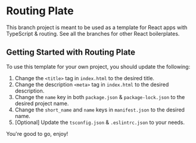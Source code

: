 # Routing Plate

This branch project is meant to be used as a template for React apps with TypeScript & routing. See all the branches for other React boilerplates.

## Getting Started with Routing Plate

To use this template for your own project, you should update the following:

1. Change the `<title>` tag in `index.html` to the desired title.
2. Change the description `<meta>` tag in `index.html` to the desired description.
3. Change the `name` key in both `package.json` & `package-lock.json` to the desired project name.
4. Change the `short_name` and `name` keys in `manifest.json` to the desired name.
5. [Optional] Update the `tsconfig.json` & `.eslintrc.json` to your needs.

You're good to go, enjoy!
